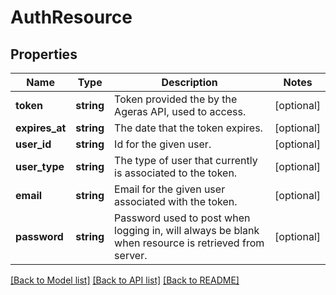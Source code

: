 # AuthResource

## Properties
Name | Type | Description | Notes
------------ | ------------- | ------------- | -------------
**token** | **string** | Token provided the by the Ageras API, used to access. | [optional] 
**expires_at** | **string** | The date that the token expires. | [optional] 
**user_id** | **string** | Id for the given user. | [optional] 
**user_type** | **string** | The type of user that currently is associated to the token. | [optional] 
**email** | **string** | Email for the given user associated with the token. | [optional] 
**password** | **string** | Password used to post when logging in, will always be blank when resource is retrieved from server. | [optional] 

[[Back to Model list]](../README.md#documentation-for-models) [[Back to API list]](../README.md#documentation-for-api-endpoints) [[Back to README]](../README.md)


